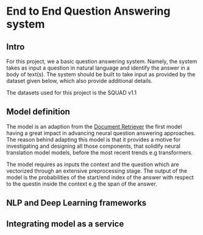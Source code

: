 # End to End Question Answering system
## Intro
For this project, we a basic question answering system. Namely, the system takes as input a question in natural language and identify the answer in a body of text(s). The system should be built to take input as provided by the dataset given below, which also provide additional details. 

The datasets used for this project is the SQUAD v1.1

## Model definition
The model is an adaption from the  [Document Retriever](https://arxiv.org/pdf/1704.00051.pdf) the first model having a great impact in advancing neural question answering approaches. The reason behind adapting this model is that it provides a motive for investigating and designing all those components, that solidify neural translation model models, before the most recent trends e.g transformers. 

The model requires as inputs the context and the question which are vectorized through an extensive preprocessing stage.
The output of the model is the probabilities of the start/end index of the answer with respect to the questin inside the context e.g the span of the answer.

## NLP and Deep Learning frameworks

## Integrating model as a service